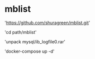 # mblist

'https://github.com/shuragreen/mblist.git'

'cd path/mblist' 

'unpack mysql/ib_logfile0.rar'

'docker-compose up -d'
